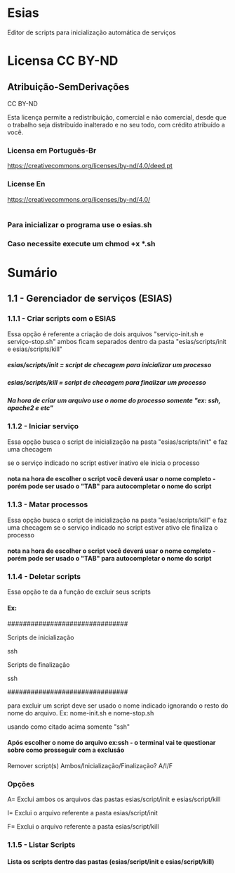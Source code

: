 # Esias
Editor de scripts para inicialização automática de serviços
# Licensa CC BY-ND
## Atribuição-SemDerivações
CC BY-ND

Esta licença permite a redistribuição, comercial e não comercial, desde que o trabalho seja distribuído inalterado e no seu todo, com crédito atribuído a você. 

### Licensa em Português-Br

https://creativecommons.org/licenses/by-nd/4.0/deed.pt

### License En

https://creativecommons.org/licenses/by-nd/4.0/

#
### Para inicializar o programa use o esias.sh
### Caso necessite execute um chmod +x *.sh 

# Sumário

   ## 1.1 - Gerenciador de serviços (ESIAS)
   
###		1.1.1 - Criar scripts com o ESIAS 

Essa opção é referente a criação de dois arquivos "serviço-init.sh e serviço-stop.sh" ambos ficam separados dentro da pasta "esias/scripts/init e esias/scripts/kill" 
      
 ##### esias/scripts/init = script de checagem para inicializar um processo
 ##### esias/scripts/kill = script de checagem para finalizar um processo
 ##### Na hora de criar um arquivo use o nome do processo somente "ex: ssh, apache2 e etc"
      
###		1.1.2 - Iniciar serviço 
Essa opção busca o script de inicialização na pasta "esias/scripts/init" e faz uma checagem

se o serviço indicado no script estiver inativo ele inicia o processo

#### nota na hora de escolher o script você deverá usar o nome completo - porém pode ser usado o "TAB" para autocompletar o nome do script

###		1.1.3 - Matar processos

Essa opção busca o script de inicialização na pasta "esias/scripts/kill" e faz uma checagem
se o serviço indicado no script estiver ativo ele finaliza o processo

#### nota na hora de escolher o script você deverá usar o nome completo - porém pode ser usado o "TAB" para autocompletar o nome do script

###		1.1.4 - Deletar scripts

Essa opção te da a função de excluir seus scripts
#### Ex:

###############################

 Scripts de inicialização
 
ssh

 Scripts de finalização
 
ssh

###############################

para excluir um script deve ser usado o nome indicado ignorando o resto do nome do arquivo. Ex: nome-init.sh e nome-stop.sh

usando como citado acima somente "ssh"

#### Após escolher o nome do arquivo ex:ssh - o terminal vai te questionar sobre como prosseguir com a exclusão
Remover script(s) Ambos/Inicialização/Finalização? A/I/F
### Opções

A= Exclui ambos os arquivos das pastas esias/script/init e esias/script/kill

I= Exclui o arquivo referente a pasta esias/script/init

F= Exclui o arquivo referente a pasta esias/script/kill

###		1.1.5 - Listar Scripts

#### Lista os scripts dentro das pastas (esias/script/init e esias/script/kill)
